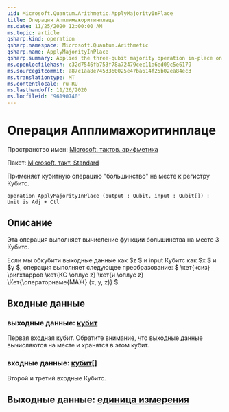 ```yaml
---
uid: Microsoft.Quantum.Arithmetic.ApplyMajorityInPlace
title: Операция Апплимажоритинплаце
ms.date: 11/25/2020 12:00:00 AM
ms.topic: article
qsharp.kind: operation
qsharp.namespace: Microsoft.Quantum.Arithmetic
qsharp.name: ApplyMajorityInPlace
qsharp.summary: Applies the three-qubit majority operation in-place on a register of qubits.
ms.openlocfilehash: c32d7546fb753f78a72479cec11a6ed09c5e6179
ms.sourcegitcommit: a87c1aa8e7453360025e47ba614f25b02ea84ec3
ms.translationtype: MT
ms.contentlocale: ru-RU
ms.lasthandoff: 11/26/2020
ms.locfileid: "96190740"
---
```

# <a name="applymajorityinplace-operation"></a>Операция Апплимажоритинплаце

Пространство имен: [Microsoft. тактов. арифметика](xref:Microsoft.Quantum.Arithmetic)

Пакет: [Microsoft. такт. Standard](https://nuget.org/packages/Microsoft.Quantum.Standard)


Применяет кубитную операцию "большинство" на месте к регистру Кубитс.

```qsharp
operation ApplyMajorityInPlace (output : Qubit, input : Qubit[]) : Unit is Adj + Ctl
```


## <a name="description"></a>Описание

Эта операция выполняет вычисление функции большинства на месте 3 Кубитс.

Если мы обкубити выходные данные как $z $ и input Кубитс как $x $ и $y $, операция выполняет следующее преобразование: $ \кет{ксиз} \ригхтарров \кет{КС \оплус z} \кет{и \оплус z} \Кет{\операторнаме{МАЖ} (x, y, z)} $.

## <a name="input"></a>Входные данные

### <a name="output--qubit"></a>выходные данные: [кубит](xref:microsoft.quantum.lang-ref.qubit)

Первая входная кубит. Обратите внимание, что выходные данные вычисляются на месте и хранятся в этом кубит.


### <a name="input--qubit"></a>входные данные: [кубит](xref:microsoft.quantum.lang-ref.qubit)[]

Второй и третий входные Кубитс.



## <a name="output--unit"></a>Выходные данные: [единица измерения](xref:microsoft.quantum.lang-ref.unit)

